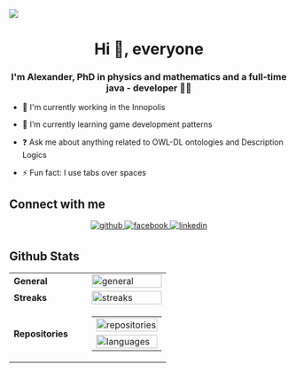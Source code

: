 <div align="left">
  <img src="https://komarev.com/ghpvc/?username=ololx&&style=flat-square"/>
</div> 

**<h1 align="center">Hi 👋, everyone</h1>**  
  
### <h3 align="center">I'm Alexander, PhD in physics and mathematics and a full-time java - developer 👨‍💻 </h3>  
  
- 🔭 I'm currently working in the Innopolis  

- 🌱 I’m currently learning game development patterns  

- ❓ Ask me about anything related to OWL-DL ontologies and Description Logics  

- ⚡ Fun fact: I use tabs over spaces  

## Connect with me  
<div align="center">
  <a href="https://github.com/ololx" target="_blank">
    <img src=https://img.shields.io/badge/github-%2324292e.svg?&style=for-the-badge&logo=github&logoColor=white alt=github style="margin-bottom: 5px;" />
  </a>
  <a href="https://www.facebook.com/alexandr.kropotin.9" target="_blank">
    <img src=https://img.shields.io/badge/facebook-%232E87FB.svg?&style=for-the-badge&logo=facebook&logoColor=white alt=facebook style="margin-bottom: 5px;" />
  </a>
  <a href="https://linkedin.com/in/alexander-kropotin-a5107a195" target="_blank">
    <img src=https://img.shields.io/badge/linkedin-%231E77B5.svg?&style=for-the-badge&logo=linkedin&logoColor=white alt=linkedin style="margin-bottom: 5px;" />
  </a>
</div>   


## Github Stats
<table align="center" width="100%">
  <tr>
    <td width="50%"><b>General</b></td>
    <td width="50%"><img width="100%" align="center" src="https://github-readme-stats.vercel.app/api?username=ololx&show_icons=true&count_private=true" alt="general" /></td>
  </tr>
  <tr>
    <td width="50%"><b>Streaks</b></td>
    <td width="50%"><img width="100%" align="center" src="https://github-readme-streak-stats.herokuapp.com/?user=ololx" alt="streaks"/></td>
  </tr>
  <tr>
    <td width="50%"><b>Repositories</b></td>
    <td width="50%">
      <table>
        <tr>
          <td><img width="100%" align="center" src="https://github-profile-trophy.vercel.app/?username=ololx&title=Repositories" alt="repositories"/></td>
        </tr>
        <tr>
          <td><img width="100%" align="center" src="https://github-readme-stats.vercel.app/api/top-langs/?username=ololx" alt="languages"/></td>
        </tr>
      </table>
    </td>  
  </tr>
</table>
